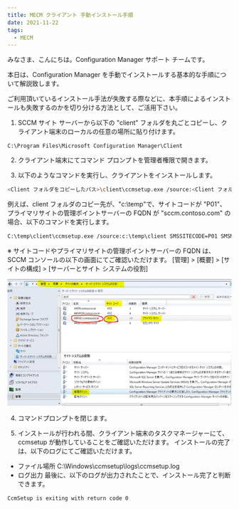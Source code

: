 ```yaml
---
title: MECM クライアント 手動インストール手順
date: 2021-11-22
tags:
  - MECM
---
```


みなさま、こんにちは。Configuration Manager サポート チームです。

本日は、Configuration Manager を手動でインストールする基本的な手順について解説致します。

ご利用頂いているインストール手法が失敗する際などに、本手順によるインストールも失敗するのかを切り分ける方法として、ご活用下さい。

1. SCCM サイト サーバーから以下の "client" フォルダを丸ごとコピーし、クライアント端末のローカルの任意の場所に貼り付けます。

```text
C:\Program Files\Microsoft Configuration Manager\Client
```

2. クライアント端末にてコマンド プロンプトを管理者権限で開きます。

3. 以下のようなコマンドを実行し、クライアントをインストールします。

```bash
<Client フォルダをコピーしたパス>\client\ccmsetup.exe /source:<Client フォルダをコピーしたパス>\client  SMSSITECODE=<サイトコード> SMSMP=<プライマリサイトの管理ポイントサーバーの FQDN>
```

例えば、client フォルダのコピー先が、"c:\temp"で、サイトコードが "P01"、プライマリサイトの管理ポイントサーバーの FQDN が "sccm.contoso.com" の場合、以下のコマンドを実行します。

```bash
C:\temp\client\ccmsetup.exe /source:c:\temp\client SMSSITECODE=P01 SMSMP=sccm.contoso.com
```

※ サイトコードやプライマリサイトの管理ポイントサーバーの FQDN は、SCCM コンソールの以下の画面にてご確認いただけます。
[管理] > [概要] > [サイトの構成] > [サーバーとサイト システムの役割]

![](./20211122_01/20211122_01_01.png)

4. コマンドプロンプトを閉じます。

5. インストールが行われる間、クライアント端末のタスクマネージャーにて、ccmsetup が動作していることをご確認いただけます。
   インストールの完了は、以下のログにてご確認いただけます。

- ファイル場所
  C:\Windows\ccmsetup\logs\ccmsetup.log
  <br>
- ログ出力
  最後に、以下のログが出力されたことで、インストール完了と判断できます。

```text
CcmSetup is exiting with return code 0
```

